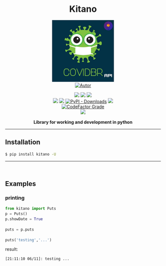 <h1 align='center'>Kitano</h1>
<p align='center'>
<img height='200px' width='200px' src='https://raw.githubusercontent.com/gpftc/covid_br/main/covidbr/img/covidbr_logo.png'>
<br/>
<a href="https://github.com/reinanbr"><img title="Autor" src="https://img.shields.io/badge/Autor-reinan_br-blue.svg?style=for-the-badge&logo=github"></a>
<br/>

<p align='center'>
<!-- github dados -->
<!--<a href='https://python.org'><img src='https://img.shields.io/github/poetry/locked/python-version/reinanbr/kitano'></a>-->
<a href='#'><img src='https://img.shields.io/github/languages/code-size/reinanbr/kitano'></a>
<a href='#'><img src='https://img.shields.io/github/commit-activity/m/reinanbr/kitano'></a>
<a href='#'><img src='https://img.shields.io/github/last-commit/reinanbr/kitano'></a>
<br/>
<!-- sites de pacotes -->
<a href='https://pypi.org/project/kitano/'><img src='https://img.shields.io/pypi/v/kitano'></a>
<a href='#'><img src='https://img.shields.io/pypi/wheel/kitano'></a>
<a href='#'><img alt="PyPI - Downloads" src="https://img.shields.io/pypi/dm/kitano"></a>
<a href='#'><img src='https://img.shields.io/pypi/implementation/kitano'></a>
<br/>
<!-- outros premios e analises -->
<a href='#'><img alt="CodeFactor Grade" src="https://img.shields.io/codefactor/grade/github/reinanbr/kitano?logo=codefactor">
</a>
<!-- redes sociais -->
<br/>
<a href='https://instagram.com/gpftc_ifsfertao/'><img src='https://shields.io/badge/insta-gpftc_ifsertao-violet?logo=instagram&style=flat'></a>
</p>
</p>
<p align='center'> <b>Library for working and development in python</b></p>
<hr/>

## Installation

```bash
$ pip install kitano -U
```

<hr>
<br>

## Examples

### printing

```py
from kitano import Puts
p = Puts()
p.showDate = True

puts = p.puts

puts('testing','...')
```
result:
```sh
[21:11:10 06/11]: testing ...
```